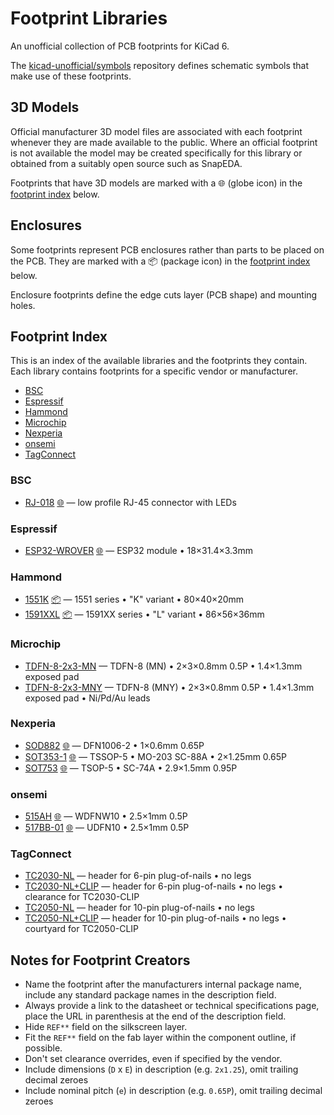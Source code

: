 
<!-- THIS FILE IS AUTOMATICALLY GENERATED. DO NOT EDIT! -->

# Footprint Libraries

An unofficial collection of PCB footprints for KiCad 6.

The [kicad-unofficial/symbols] repository defines schematic symbols that make
use of these footprints.

## 3D Models

Official manufacturer 3D model files are associated with each footprint whenever
they are made available to the public. Where an official footprint is not
available the model may be created specifically for this library or obtained
from a suitably open source such as SnapEDA.

Footprints that have 3D models are marked with a 🌐 (globe icon) in the
[footprint index] below.

## Enclosures

Some footprints represent PCB enclosures rather than parts to be placed on the
PCB. They are marked with a 📦 (package icon) in the [footprint index] below.

Enclosure footprints define the edge cuts layer (PCB shape) and mounting holes.

## Footprint Index

This is an index of the available libraries and the footprints they contain.
Each library contains footprints for a specific vendor or manufacturer.

- [BSC](#bsc)
- [Espressif](#espressif)
- [Hammond](#hammond)
- [Microchip](#microchip)
- [Nexperia](#nexperia)
- [onsemi](#onsemi)
- [TagConnect](#tagconnect)

### BSC

- <a id="BSC_RJ-018">[RJ-018](https://www.alibaba.com/product-detail/Mid-Mount-Low-profile-RJ45-connector_62592748859.html) [🌐](#3d-models 'Has 3D Model') &mdash; low profile RJ-45 connector with LEDs

### Espressif

- <a id="Espressif_ESP32-WROVER">[ESP32-WROVER](https://www.espressif.com/sites/default/files/documentation/esp32-wrover-e_esp32-wrover-ie_datasheet_en.pdf) [🌐](#3d-models 'Has 3D Model') &mdash; ESP32 module • 18×31.4×3.3mm

### Hammond

- <a id="Hammond_1551K">[1551K](https://www.hammfg.com/electronics/small-case/plastic/1551) [📦](#enclosures 'PCB Enclosure') &mdash; 1551 series  • "K" variant • 80×40×20mm
- <a id="Hammond_1591XXL">[1591XXL](https://www.hammfg.com/electronics/small-case/plastic/1591xx) [📦](#enclosures 'PCB Enclosure') &mdash; 1591XX series  • "L" variant • 86×56×36mm

### Microchip

- <a id="Microchip_TDFN-8-2x3-MN">[TDFN-8-2x3-MN](http://ww1.microchip.com/downloads/en/DeviceDoc/8L_TDFN_2x3_MN_C04-0129E-MN.pdf) &mdash; TDFN-8 (MN) • 2×3×0.8mm 0.5P • 1.4×1.3mm exposed pad
- <a id="Microchip_TDFN-8-2x3-MNY">[TDFN-8-2x3-MNY](http://ww1.microchip.com/downloads/en/DeviceDoc/8L_TDFN_2x3_MNY_C04-0129E-MNY.pdf) &mdash; TDFN-8 (MNY) • 2×3×0.8mm 0.5P • 1.4×1.3mm exposed pad • Ni/Pd/Au leads

### Nexperia

- <a id="Nexperia_SOD882">[SOD882](https://www.nexperia.com/packages/SOD882.html) [🌐](#3d-models 'Has 3D Model') &mdash; DFN1006-2 • 1×0.6mm 0.65P
- <a id="Nexperia_SOT353-1">[SOT353-1](https://www.nexperia.com/packages/SOT353-1.html) [🌐](#3d-models 'Has 3D Model') &mdash; TSSOP-5 • MO-203 SC-88A • 2×1.25mm 0.65P
- <a id="Nexperia_SOT753">[SOT753](https://www.nexperia.com/packages/SOT753.html) [🌐](#3d-models 'Has 3D Model') &mdash; TSOP-5 • SC-74A • 2.9×1.5mm 0.95P

### onsemi

- <a id="onsemi_515AH">[515AH](https://www.onsemi.com/pub/Collateral/515AH.PDF) [🌐](#3d-models 'Has 3D Model') &mdash; WDFNW10 • 2.5×1mm 0.5P
- <a id="onsemi_517BB-01">[517BB-01](https://www.onsemi.com/pub/Collateral/517BB.PDF) [🌐](#3d-models 'Has 3D Model') &mdash; UDFN10 • 2.5×1mm 0.5P

### TagConnect

- <a id="TagConnect_TC2030-NL">[TC2030-NL](https://www.tag-connect.com/wp-content/uploads/bsk-pdf-manager/2019/12/TC2030-IDC-NL-Datasheet-Rev-B.pdf) &mdash; header for 6-pin plug-of-nails • no legs
- <a id="TagConnect_TC2030-NL+CLIP">[TC2030-NL+CLIP](https://www.tag-connect.com/wp-content/uploads/bsk-pdf-manager/2019/12/TC2030-IDC-NL-Datasheet-Rev-B.pdf) &mdash; header for 6-pin plug-of-nails • no legs • clearance for TC2030-CLIP
- <a id="TagConnect_TC2050-NL">[TC2050-NL](https://www.tag-connect.com/wp-content/uploads/bsk-pdf-manager/TC2050-IDC-NL_Datasheet_8.pdf) &mdash; header for 10-pin plug-of-nails • no legs
- <a id="TagConnect_TC2050-NL+CLIP">[TC2050-NL+CLIP](https://www.tag-connect.com/wp-content/uploads/bsk-pdf-manager/TC2050-IDC-NL_Datasheet_8.pdf) &mdash; header for 10-pin plug-of-nails • no legs • courtyard for TC2050-CLIP

## Notes for Footprint Creators

- Name the footprint after the manufacturers internal package name, include any
  standard package names in the description field.
- Always provide a link to the datasheet or technical specifications page, place the URL in parenthesis at the end of the description field.
- Hide `REF**` field on the silkscreen layer.
- Fit the `REF**` field on the fab layer within the component outline, if possible.
- Don't set clearance overrides, even if specified by the vendor.
- Include dimensions (`D` x `E`) in description (e.g. `2x1.25`), omit trailing decimal zeroes
- Include nominal pitch (`e`) in description (e.g. `0.65P`), omit trailing decimal zeroes

<!-- references -->

[kicad-unofficial/symbols]: https://github.com/kicad-unofficial/symbols

[footprint index]: #footprint-index


